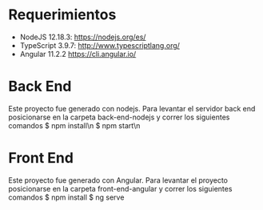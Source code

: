 # Requerimientos
* NodeJS 12.18.3: https://nodejs.org/es/
* TypeScript 3.9.7: http://www.typescriptlang.org/
* Angular 11.2.2 https://cli.angular.io/

# Back End
Este proyecto fue generado con nodejs.
Para levantar el servidor back end posicionarse en la carpeta back-end-nodejs y correr los siguientes comandos
$ npm install\n
$ npm start\n

# Front End
Este proyecto fue generado con Angular.
Para levantar el proyecto posicionarse en la carpeta front-end-angular y correr los siguientes comandos
$ npm install
$ ng serve
